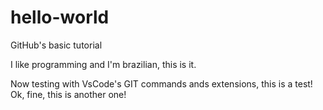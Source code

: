 # hello-world
GitHub's basic tutorial

I like programming and I'm brazilian, this is it.

Now testing with VsCode's GIT commands ands extensions, this is a test!
Ok, fine, this is another one!

